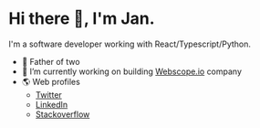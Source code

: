 # Hi there 👋, I'm Jan.

I'm a software developer working with React/Typescript/Python.

- 👨 Father of two
- 👷 I’m currently working on building [Webscope.io](https://webscope.io) company
- 🌎 Web profiles
  - [Twitter](https://twitter.com/janvorcak)
  - [LinkedIn](https://www.linkedin.com/in/j%C3%A1n-vor%C4%8D%C3%A1k-a5b18a6a/)
  - [Stackoverflow](https://stackoverflow.com/users/786284/jan-vorcak)
 


